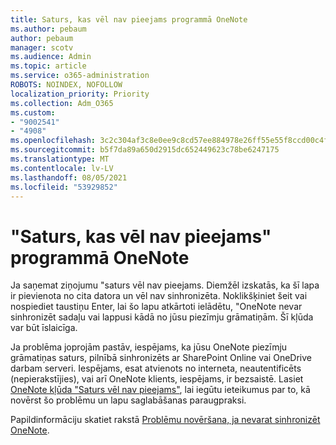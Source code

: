 ```yaml
---
title: Saturs, kas vēl nav pieejams programmā OneNote
ms.author: pebaum
author: pebaum
manager: scotv
ms.audience: Admin
ms.topic: article
ms.service: o365-administration
ROBOTS: NOINDEX, NOFOLLOW
localization_priority: Priority
ms.collection: Adm_O365
ms.custom:
- "9002541"
- "4908"
ms.openlocfilehash: 3c2c304af3c8e0ee9c8cd57ee884978e26ff55e55f8ccd00c4f72966186fcd3b
ms.sourcegitcommit: b5f7da89a650d2915dc652449623c78be6247175
ms.translationtype: MT
ms.contentlocale: lv-LV
ms.lasthandoff: 08/05/2021
ms.locfileid: "53929852"
---
```

# <a name="content-not-yet-available-message-in-onenote"></a>"Saturs, kas vēl nav pieejams" programmā OneNote

Ja saņemat ziņojumu "saturs vēl nav pieejams. Diemžēl izskatās, ka šī lapa ir pievienota no cita datora un vēl nav sinhronizēta. Noklikšķiniet šeit vai nospiediet taustiņu Enter, lai šo lapu atkārtoti ielādētu, "OneNote nevar sinhronizēt sadaļu vai lappusi kādā no jūsu piezīmju grāmatiņām. Šī kļūda var būt īslaicīga.

Ja problēma joprojām pastāv, iespējams, ka jūsu OneNote piezīmju grāmatiņas saturs, pilnībā sinhronizēts ar SharePoint Online vai OneDrive darbam serveri. Iespējams, esat atvienots no interneta, neautentificēts (nepierakstījies), vai arī OneNote klients, iespējams, ir bezsaistē. Lasiet [OneNote kļūda "Saturs vēl nav pieejams"](https://docs.microsoft.com/office/troubleshoot/onenote/onenote-error-content-not-yet-available), lai iegūtu ieteikumus par to, kā novērst šo problēmu un lapu saglabāšanas paraugpraksi.

Papildinformāciju skatiet rakstā [Problēmu novēršana, ja nevarat sinhronizēt OneNote](https://support.office.com/article/Fix-issues-when-you-can-t-sync-OneNote-299495ef-66d1-448f-90c1-b785a6968d45).

